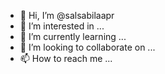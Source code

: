 - 👋 Hi, I’m @salsabilaapr
- 👀 I’m interested in ...
- 🌱 I’m currently learning ...
- 💞️ I’m looking to collaborate on ...
- 📫 How to reach me ...

<!---
salsabilaapr/salsabilaapr is a ✨ special ✨ repository because its `README.md` (this file) appears on your GitHub profile.
You can click the Preview link to take a look at your changes.
--->
